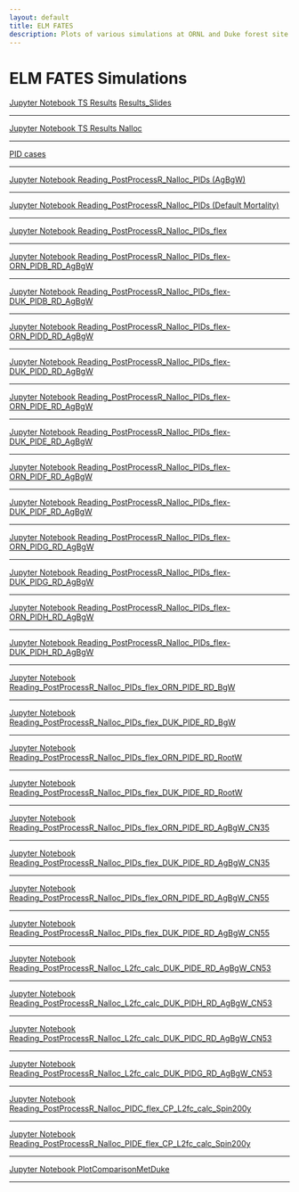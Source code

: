 ```yaml
---
layout: default
title: ELM FATES
description: Plots of various simulations at ORNL and Duke forest site using ELM-FATES
---
```


<h1>ELM FATES Simulations</h1>

[Jupyter Notebook TS Results](Posts_Online/Work/Reading_Annual_Files.html)
[Results_Slides](https://docs.google.com/presentation/d/1qHHDj-9KoXMP8Uc3Q9a5owBU7elKO9AbFanhOPVpQLQ/edit#slide=id.g21e4f699372_0_0)

<hr>

[Jupyter Notebook TS Results Nalloc](Posts_Online/Work/Reading_PostProcessR_NCFiles_Nalloc.html)

<hr>

[PID cases](Posts_Online/Work/PIDs.png)

<hr>

[Jupyter Notebook Reading_PostProcessR_Nalloc_PIDs (AgBgW)](Posts_Online/Work/Reading_PostProcessR_Nalloc_PIDs.html)

<hr>

[Jupyter Notebook Reading_PostProcessR_Nalloc_PIDs (Default Mortality)](Posts_Online/Work/Reading_PostProcessR_Nalloc_PIDs_tmp_default_mort.html)

<hr>

[Jupyter Notebook Reading_PostProcessR_Nalloc_PIDs_flex](Posts_Online/Work/Reading_PostProcessR_Nalloc_PIDs_flex.html)

<hr>

[Jupyter Notebook Reading_PostProcessR_Nalloc_PIDs_flex-ORN_PIDB_RD_AgBgW](Posts_Online/Work/Reading_PostProcessR_Nalloc_PIDs_flex_ORN_PIDB_RD_AgBgW.html)

<hr>

[Jupyter Notebook Reading_PostProcessR_Nalloc_PIDs_flex-DUK_PIDB_RD_AgBgW](Posts_Online/Work/Reading_PostProcessR_Nalloc_PIDs_flex_DUK_PIDB_RD_AgBgW.html)

<hr>

[Jupyter Notebook Reading_PostProcessR_Nalloc_PIDs_flex-ORN_PIDD_RD_AgBgW](Posts_Online/Work/Reading_PostProcessR_Nalloc_PIDs_flex_ORN_PIDD_RD_AgBgW.html)

<hr>

[Jupyter Notebook Reading_PostProcessR_Nalloc_PIDs_flex-DUK_PIDD_RD_AgBgW](Posts_Online/Work/Reading_PostProcessR_Nalloc_PIDs_flex_DUK_PIDD_RD_AgBgW.html)


<hr>

[Jupyter Notebook Reading_PostProcessR_Nalloc_PIDs_flex-ORN_PIDE_RD_AgBgW](Posts_Online/Work/Reading_PostProcessR_Nalloc_PIDs_flex_ORN_PIDE_RD_AgBgW.html)

<hr>

[Jupyter Notebook Reading_PostProcessR_Nalloc_PIDs_flex-DUK_PIDE_RD_AgBgW](Posts_Online/Work/Reading_PostProcessR_Nalloc_PIDs_flex_DUK_PIDE_RD_AgBgW.html)

<hr>

[Jupyter Notebook Reading_PostProcessR_Nalloc_PIDs_flex-ORN_PIDF_RD_AgBgW](Posts_Online/Work/Reading_PostProcessR_Nalloc_PIDs_flex_ORN_PIDF_RD_AgBgW.html)

<hr>

[Jupyter Notebook Reading_PostProcessR_Nalloc_PIDs_flex-DUK_PIDF_RD_AgBgW](Posts_Online/Work/Reading_PostProcessR_Nalloc_PIDs_flex_DUK_PIDF_RD_AgBgW.html)


<hr>

[Jupyter Notebook Reading_PostProcessR_Nalloc_PIDs_flex-ORN_PIDG_RD_AgBgW](Posts_Online/Work/Reading_PostProcessR_Nalloc_PIDs_flex_ORN_PIDG_RD_AgBgW.html)

<hr>

[Jupyter Notebook Reading_PostProcessR_Nalloc_PIDs_flex-DUK_PIDG_RD_AgBgW](Posts_Online/Work/Reading_PostProcessR_Nalloc_PIDs_flex_DUK_PIDG_RD_AgBgW.html)

<hr>

[Jupyter Notebook Reading_PostProcessR_Nalloc_PIDs_flex-ORN_PIDH_RD_AgBgW](Posts_Online/Work/Reading_PostProcessR_Nalloc_PIDs_flex_ORN_PIDH_RD_AgBgW.html)

<hr>

[Jupyter Notebook Reading_PostProcessR_Nalloc_PIDs_flex-DUK_PIDH_RD_AgBgW](Posts_Online/Work/Reading_PostProcessR_Nalloc_PIDs_flex_DUK_PIDH_RD_AgBgW.html)

<hr>

[Jupyter Notebook Reading_PostProcessR_Nalloc_PIDs_flex_ORN_PIDE_RD_BgW](Posts_Online/Work/Reading_PostProcessR_Nalloc_PIDs_flex_ORN_PIDE_RD_BgW.html)

<hr>

[Jupyter Notebook Reading_PostProcessR_Nalloc_PIDs_flex_DUK_PIDE_RD_BgW](Posts_Online/Work/Reading_PostProcessR_Nalloc_PIDs_flex_DUK_PIDE_RD_BgW.html)

<hr>

[Jupyter Notebook Reading_PostProcessR_Nalloc_PIDs_flex_ORN_PIDE_RD_RootW](Posts_Online/Work/Reading_PostProcessR_Nalloc_PIDs_flex_ORN_PIDE_RD_RootW.html)

<hr>

[Jupyter Notebook Reading_PostProcessR_Nalloc_PIDs_flex_DUK_PIDE_RD_RootW](Posts_Online/Work/Reading_PostProcessR_Nalloc_PIDs_flex_DUK_PIDE_RD_RootW.html)

<hr>

[Jupyter Notebook Reading_PostProcessR_Nalloc_PIDs_flex_ORN_PIDE_RD_AgBgW_CN35](Posts_Online/Work/Reading_PostProcessR_Nalloc_PIDs_flex_ORN_PIDE_RD_AgBgW_CN35.html)

<hr>

[Jupyter Notebook Reading_PostProcessR_Nalloc_PIDs_flex_DUK_PIDE_RD_AgBgW_CN35](Posts_Online/Work/Reading_PostProcessR_Nalloc_PIDs_flex_DUK_PIDE_RD_AgBgW_CN35.html)

<hr>

[Jupyter Notebook Reading_PostProcessR_Nalloc_PIDs_flex_ORN_PIDE_RD_AgBgW_CN55](Posts_Online/Work/Reading_PostProcessR_Nalloc_PIDs_flex_ORN_PIDE_RD_AgBgW_CN55.html)

<hr>

[Jupyter Notebook Reading_PostProcessR_Nalloc_PIDs_flex_DUK_PIDE_RD_AgBgW_CN55](Posts_Online/Work/Reading_PostProcessR_Nalloc_PIDs_flex_DUK_PIDE_RD_AgBgW_CN55.html)

<hr>

[Jupyter Notebook Reading_PostProcessR_Nalloc_L2fc_calc_DUK_PIDE_RD_AgBgW_CN53](Posts_Online/Work/Reading_PostProcessR_Nalloc_PIDE_flex_CP_L2fc_calc.html)
<hr>

[Jupyter Notebook Reading_PostProcessR_Nalloc_L2fc_calc_DUK_PIDH_RD_AgBgW_CN53](Posts_Online/Work/Reading_PostProcessR_Nalloc_PIDH_flex_CP_L2fc_calc.html)
<hr>

[Jupyter Notebook Reading_PostProcessR_Nalloc_L2fc_calc_DUK_PIDC_RD_AgBgW_CN53](Posts_Online/Work/Reading_PostProcessR_Nalloc_PIDC_flex_CP_L2fc_calc.html)
<hr>

[Jupyter Notebook Reading_PostProcessR_Nalloc_L2fc_calc_DUK_PIDG_RD_AgBgW_CN53](Posts_Online/Work/Reading_PostProcessR_Nalloc_PIDG_flex_CP_L2fc_calc.html)
<hr>


[Jupyter Notebook Reading_PostProcessR_Nalloc_PIDC_flex_CP_L2fc_calc_Spin200y](Posts_Online/Work/Reading_PostProcessR_Nalloc_PIDC_flex_CP_L2fc_calc_Spin200y.html)
<hr>


[Jupyter Notebook Reading_PostProcessR_Nalloc_PIDE_flex_CP_L2fc_calc_Spin200y](Posts_Online/Work/Reading_PostProcessR_Nalloc_PIDE_flex_CP_L2fc_calc_Spin200y.html)
<hr>

[Jupyter Notebook PlotComparisonMetDuke](Posts_Online/Work/PlotComparisonMetDuke.html)
<hr>


